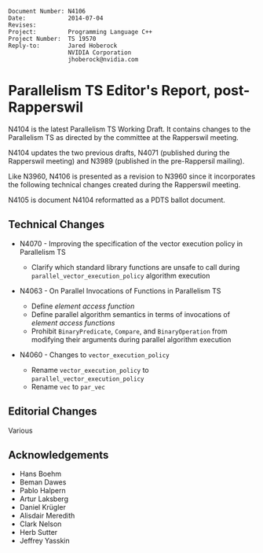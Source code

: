     Document Number: N4106
    Date:            2014-07-04
    Revises:
    Project:         Programming Language C++
    Project Number:  TS 19570
    Reply-to:        Jared Hoberock
                     NVIDIA Corporation
                     jhoberock@nvidia.com

# Parallelism TS Editor's Report, post-Rapperswil

N4104 is the latest Parallelism TS Working Draft. It contains changes to the Parallelism TS as directed by the committee at the Rapperswil meeting.

N4104 updates the two previous drafts, N4071 (published during the Rapperswil meeting) and N3989 (published in the pre-Rappersil mailing).

Like N3960, N4106 is presented as a revision to N3960 since it incorporates the following technical changes created during the Rapperswil meeting.

N4105 is document N4104 reformatted as a PDTS ballot document.

## Technical Changes

* N4070 - Improving the specification of the vector execution policy in Parallelism TS
    * Clarify which standard library functions are unsafe to call during `parallel_vector_execution_policy` algorithm execution

* N4063 - On Parallel Invocations of Functions in Parallelism TS
    * Define *element access function*
    * Define parallel algorithm semantics in terms of invocations of *element access functions*
    * Prohibit `BinaryPredicate`, `Compare`, and `BinaryOperation` from modifying their arguments during parallel algorithm execution

* N4060 - Changes to `vector_execution_policy`
    * Rename `vector_execution_policy` to `parallel_vector_execution_policy`
    * Rename `vec` to `par_vec`

## Editorial Changes

Various

## Acknowledgements

* Hans Boehm
* Beman Dawes
* Pablo Halpern
* Artur Laksberg
* Daniel Krügler
* Alisdair Meredith
* Clark Nelson
* Herb Sutter
* Jeffrey Yasskin

